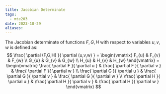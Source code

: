 ```yaml
---
title: Jacobian Determinate
tags:
  - mte203
date: 2023-10-29
aliases:
---
```

The Jacobian determinate of functions $F, G,H$ with respect to variables $u, v, w$ is defined as:
$$
\frac{ \partial (F,G,H) }{ \partial (u,v,w) } = \begin{vmatrix}
F_{u} & F_{v} & F_{w} \\
G_{u} & G_{v} & G_{w} \\
H_{u} & H_{v} & H_{w}
\end{vmatrix} 
= \begin{vmatrix}
\frac{ \partial F }{ \partial u }  & \frac{ \partial F }{ \partial v }  & \frac{ \partial F }{ \partial w } \\
\frac{ \partial G }{ \partial u }  & \frac{ \partial G }{ \partial v }  & \frac{ \partial G }{ \partial w } \\
\frac{ \partial H }{ \partial u }  & \frac{ \partial H }{ \partial v }  & \frac{ \partial H }{ \partial w }
\end{vmatrix}
$$
